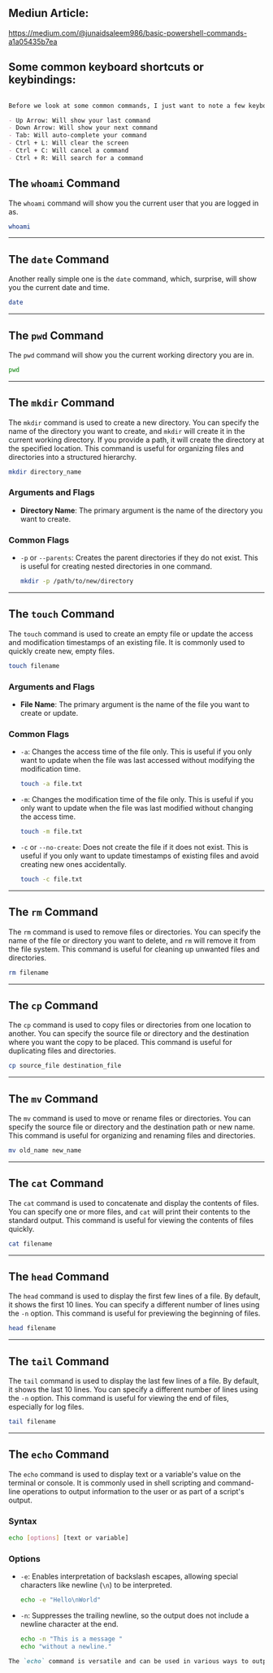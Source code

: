 ## Mediun Article:
https://medium.com/@junaidsaleem986/basic-powershell-commands-a1a05435b7ea

## Some common keyboard shortcuts or keybindings:
```markdown

Before we look at some common commands, I just want to note a few keyboard commands that are very helpful:

- Up Arrow: Will show your last command
- Down Arrow: Will show your next command
- Tab: Will auto-complete your command
- Ctrl + L: Will clear the screen
- Ctrl + C: Will cancel a command
- Ctrl + R: Will search for a command

```

## The `whoami` Command

The `whoami` command will show you the current user that you are logged in as.

```bash
whoami
```

---

## The `date` Command

Another really simple one is the `date` command, which, surprise, will show you the current date and time.

```bash
date
```

---

## The `pwd` Command

The `pwd` command will show you the current working directory you are in.

```bash
pwd
```

---

## The `mkdir` Command

The `mkdir` command is used to create a new directory. You can specify the name of the directory you want to create, and `mkdir` will create it in the current working directory. If you provide a path, it will create the directory at the specified location. This command is useful for organizing files and directories into a structured hierarchy.

```bash
mkdir directory_name
```

### Arguments and Flags

- **Directory Name**: The primary argument is the name of the directory you want to create.

### Common Flags

- `-p` or `--parents`: Creates the parent directories if they do not exist. This is useful for creating nested directories in one command.

    ```bash
    mkdir -p /path/to/new/directory
    ```

---

## The `touch` Command

The `touch` command is used to create an empty file or update the access and modification timestamps of an existing file. It is commonly used to quickly create new, empty files.

```bash
touch filename
```

### Arguments and Flags

- **File Name**: The primary argument is the name of the file you want to create or update.

### Common Flags

- `-a`: Changes the access time of the file only. This is useful if you only want to update when the file was last accessed without modifying the modification time.

    ```bash
    touch -a file.txt
    ```

- `-m`: Changes the modification time of the file only. This is useful if you only want to update when the file was last modified without changing the access time.

    ```bash
    touch -m file.txt
    ```

- `-c` or `--no-create`: Does not create the file if it does not exist. This is useful if you only want to update timestamps of existing files and avoid creating new ones accidentally.

    ```bash
    touch -c file.txt
    ```

---

## The `rm` Command

The `rm` command is used to remove files or directories. You can specify the name of the file or directory you want to delete, and `rm` will remove it from the file system. This command is useful for cleaning up unwanted files and directories.

```bash
rm filename
```

---

## The `cp` Command

The `cp` command is used to copy files or directories from one location to another. You can specify the source file or directory and the destination where you want the copy to be placed. This command is useful for duplicating files and directories.

```bash
cp source_file destination_file
```

---

## The `mv` Command

The `mv` command is used to move or rename files or directories. You can specify the source file or directory and the destination path or new name. This command is useful for organizing and renaming files and directories.

```bash
mv old_name new_name
```

---

## The `cat` Command

The `cat` command is used to concatenate and display the contents of files. You can specify one or more files, and `cat` will print their contents to the standard output. This command is useful for viewing the contents of files quickly.

```bash
cat filename
```

---

## The `head` Command

The `head` command is used to display the first few lines of a file. By default, it shows the first 10 lines. You can specify a different number of lines using the `-n` option. This command is useful for previewing the beginning of files.

```bash
head filename
```

---

## The `tail` Command

The `tail` command is used to display the last few lines of a file. By default, it shows the last 10 lines. You can specify a different number of lines using the `-n` option. This command is useful for viewing the end of files, especially for log files.

```bash
tail filename
```

---

## The `echo` Command

The `echo` command is used to display text or a variable's value on the terminal or console. It is commonly used in shell scripting and command-line operations to output information to the user or as part of a script's output.

### Syntax

```bash
echo [options] [text or variable]
```

### Options

- `-e`: Enables interpretation of backslash escapes, allowing special characters like newline (`\n`) to be interpreted.

    ```bash
    echo -e "Hello\nWorld"
    ```

- `-n`: Suppresses the trailing newline, so the output does not include a newline character at the end.

    ```bash
    echo -n "This is a message "
    echo "without a newline."
    ```

```markdown
The `echo` command is versatile and can be used in various ways to output text or variable values in shell scripts and command-line operations.
```
